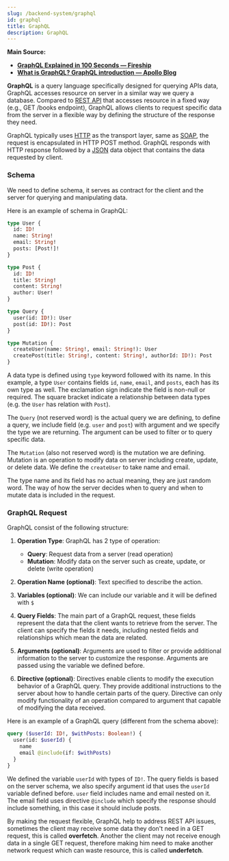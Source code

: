 ```yaml
---
slug: /backend-system/graphql
id: graphql
title: GraphQL
description: GraphQL
---
```


**Main Source:**

- **[GraphQL Explained in 100 Seconds — Fireship](https://youtu.be/eIQh02xuVw4?si=NZATScKXA3s8jYv9)**
- **[What is GraphQL? GraphQL introduction — Apollo Blog](https://www.apollographql.com/blog/graphql/basics/what-is-graphql-introduction/)**

**GraphQL** is a query language specifically designed for querying APIs data, GraphQL accesses resource on server in a similar way we query a database. Compared to [REST API](/backend-system/rest-api) that accesses resource in a fixed way (e.g., GET /books endpoint), GraphQL allows clients to request specific data from the server in a flexible way by defining the structure of the response they need.

GraphQL typically uses [HTTP](/computer-networking/http-https#http) as the transport layer, same as [SOAP](/backend-system/soap), the request is encapsulated in HTTP POST method. GraphQL responds with HTTP response followed by a [JSON](/digital-media-processing/json) data object that contains the data requested by client.

### Schema

We need to define schema, it serves as contract for the client and the server for querying and manipulating data.

Here is an example of schema in GraphQL:

```graphql
type User {
  id: ID!
  name: String!
  email: String!
  posts: [Post!]!
}

type Post {
  id: ID!
  title: String!
  content: String!
  author: User!
}

type Query {
  user(id: ID!): User
  post(id: ID!): Post
}

type Mutation {
  createUser(name: String!, email: String!): User
  createPost(title: String!, content: String!, authorId: ID!): Post
}
```

A data type is defined using `type` keyword followed with its name. In this example, a type `User` contains fields `id`, `name`, `email`, and `posts`, each has its own type as well. The exclamation sign indicate the field is non-null or required. The square bracket indicate a relationship between data types (e.g. the `User` has relation with `Post`).

The `Query` (not reserved word) is the actual query we are defining, to define a query, we include field (e.g. `user` and `post`) with argument and we specify the type we are returning. The argument can be used to filter or to query specific data.

The `Mutation` (also not reserved word) is the mutation we are defining. Mutation is an operation to modify data on server including create, update, or delete data. We define the `createUser` to take name and email.

The type name and its field has no actual meaning, they are just random word. The way of how the server decides when to query and when to mutate data is included in the request.

### GraphQL Request

GraphQL consist of the following structure:

1. **Operation Type**: GraphQL has 2 type of operation:

   - **Query**: Request data from a server (read operation)
   - **Mutation**: Modify data on the server such as create, update, or delete (write operation)

2. **Operation Name (optional)**: Text specified to describe the action.

3. **Variables (optional)**: We can include our variable and it will be defined with `$`

4. **Query Fields**: The main part of a GraphQL request, these fields represent the data that the client wants to retrieve from the server. The client can specify the fields it needs, including nested fields and relationships which mean the data are related.

5. **Arguments (optional)**: Arguments are used to filter or provide additional information to the server to customize the response. Arguments are passed using the variable we defined before.

6. **Directive (optional)**: Directives enable clients to modify the execution behavior of a GraphQL query. They provide additional instructions to the server about how to handle certain parts of the query. Directive can only modify functionality of an operation compared to argument that capable of modifying the data received.

Here is an example of a GraphQL query (different from the schema above):

```graphql
query ($userId: ID!, $withPosts: Boolean!) {
  user(id: $userId) {
    name
    email @include(if: $withPosts)
  }
}
```

We defined the variable `userId` with types of `ID!`. The query fields is based on the server schema, we also specify argument id that uses the `userId` variable defined before. `user` field includes name and email nested on it. The email field uses directive `@include` which specify the response should include something, in this case it should include posts.

By making the request flexible, GraphQL help to address REST API issues, sometimes the client may receive some data they don't need in a GET request, this is called **overfetch**. Another the client may not receive enough data in a single GET request, therefore making him need to make another network request which can waste resource, this is called **underfetch**.
